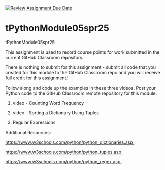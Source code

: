 [![Review Assignment Due Date](https://classroom.github.com/assets/deadline-readme-button-22041afd0340ce965d47ae6ef1cefeee28c7c493a6346c4f15d667ab976d596c.svg)](https://classroom.github.com/a/PNAAYWs4)
# tPythonModule05spr25
tPythonModule05spr25

This assignment is used to record course points for work submitted in the current GitHub Classroom repository. 

There is nothing to submit for this assignment - submit all code that you created for this module to the GitHub Classroom repo and you will receive full credit for this assignment!

Follow along and code up the examples in these three videos. Post your Python code to the GitHub Classroom remote repository for this module.

1) video - Counting Word Frequency

2) video - Sorting a Dictionary Using Tuples

3) Regular Expressions

Additional Resources:

https://www.w3schools.com/python/python_dictionaries.asp 

https://www.w3schools.com/python/python_tuples.asp 

https://www.w3schools.com/python/python_regex.asp 
